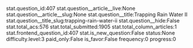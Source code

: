 stat.question_id:407
stat.question__article__live:None
stat.question__article__slug:None
stat.question__title:Trapping Rain Water II
stat.question__title_slug:trapping-rain-water-ii
stat.question__hide:False
stat.total_acs:576
stat.total_submitted:1905
stat.total_column_articles:1
stat.frontend_question_id:407
stat.is_new_question:False
status:None
difficulty.level:3
paid_only:False
is_favor:False
frequency:0
progress:0
